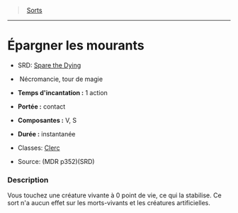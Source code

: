 ﻿---
!SpellItem
Family: SpellHD
Level: tour de magie
Type: Nécromancie
CastingTime: 1 action
Range: contact
Components: V, S
Duration: instantanée
Classes: '[Clerc](hd_cleric.md)'
Id: spells_hd.md#Épargner-les-mourants
ParentLink: spells_hd.md#sorts
Name: Épargner les mourants
ParentName: Sorts
NameLevel: 1
AltName: '[Spare the Dying](srd_spells_spare_the_dying.md)'
Source: (MDR p352)(SRD)
Attributes: {}
AttributesDictionary: >+
  {}

---
> [Sorts](hd_spells.md)

---

# Épargner les mourants

- SRD: [Spare the Dying](srd_spells_spare_the_dying.md)

-  Nécromancie, tour de magie

- **Temps d'incantation :** 1 action

- **Portée :** contact

- **Composantes :** V, S

- **Durée :** instantanée

- Classes: [Clerc](hd_cleric.md)

- Source: (MDR p352)(SRD)

### Description

Vous touchez une créature vivante à 0 point de vie, ce qui la stabilise. Ce sort n'a aucun effet sur les morts-vivants et les créatures artificielles.

